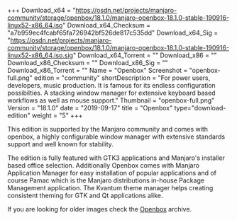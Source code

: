 +++
Download_x64 = "https://osdn.net/projects/manjaro-community/storage/openbox/18.1.0/manjaro-openbox-18.1.0-stable-190916-linux52-x86_64.iso"
Download_x64_Checksum = "a7b959ec4fcabf65fa726942bf526de817c535dd"
Download_x64_Sig = "https://osdn.net/projects/manjaro-community/storage/openbox/18.1.0/manjaro-openbox-18.1.0-stable-190916-linux52-x86_64.iso.sig"
Download_x64_Torrent = ""
Download_x86 = ""
Download_x86_Checksum = ""
Download_x86_Sig = ""
Download_x86_Torrent = ""
Name = "Openbox"
Screenshot = "openbox-full.png"
edition = "community"
shortDescription = "For power users, developers, music production. It is famous for its endless configuration possibilties. A stacking window manager for extensive keyboard based workflows as well as mouse support."
Thumbnail = "openbox-full.png"
Version = "18.1.0"
date = "2019-09-17"
title = "Openbox"
type="download-edition"
weight = "5"
+++

This edition is supported by the Manjaro community and comes with openbox, a highly configurable window manager with extensive standards support and well known for stability.

The edition is fully featured with GTK3 applications and Manjaro's installer based office selection. Additionally Openbox comes with Manjaro Application Manager for easy installation of popular applications and of course Pamac which is the Manjaro distributions in-house Package Management application.  The Kvantum theme manager helps creating consistent theming for GTK and Qt applications alike.

If you are looking for older images check the [Openbox](https://osdn.net/projects/manjaro-community/storage/z_release_archive/openbox) archive.

